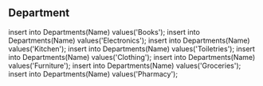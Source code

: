 ## Department

insert into Departments(Name) values('Books');
insert into Departments(Name) values('Electronics');
insert into Departments(Name) values('Kitchen');
insert into Departments(Name) values('Toiletries');
insert into Departments(Name) values('Clothing');
insert into Departments(Name) values('Furniture');
insert into Departments(Name) values('Groceries');
insert into Departments(Name) values('Pharmacy');
